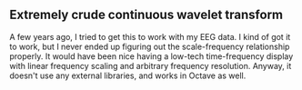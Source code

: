 ## Extremely crude continuous wavelet transform

A few years ago, I tried to get this to work with my EEG data. I kind of got it to work, but I never ended up figuring out the scale-frequency relationship properly. It would have been nice having a low-tech time-frequency display with linear frequency scaling and arbitrary frequency resolution.
Anyway, it doesn't use any external libraries, and works in Octave as well.

 
